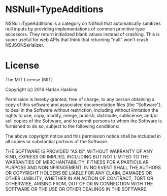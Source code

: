 NSNull+TypeAdditions
=

NSNull+TypeAdditions is a category on NSNull that automatically sanitizes null 
inputs by providing implementations of common primitive type accessors. They
return initialized blank values instead of crashing. This is super useful for
web APIs that think that returning "null" won't crash NSJSONSerializer.

License
=
The MIT License (MIT)

Copyright (c) 2014 Harlan Haskins

Permission is hereby granted, free of charge, to any person obtaining a copy of
this software and associated documentation files (the "Software"), to deal in
the Software without restriction, including without limitation the rights to
use, copy, modify, merge, publish, distribute, sublicense, and/or sell copies of
the Software, and to permit persons to whom the Software is furnished to do so,
subject to the following conditions:

The above copyright notice and this permission notice shall be included in all
copies or substantial portions of the Software.

THE SOFTWARE IS PROVIDED "AS IS", WITHOUT WARRANTY OF ANY KIND, EXPRESS OR
IMPLIED, INCLUDING BUT NOT LIMITED TO THE WARRANTIES OF MERCHANTABILITY, FITNESS
FOR A PARTICULAR PURPOSE AND NONINFRINGEMENT. IN NO EVENT SHALL THE AUTHORS OR
COPYRIGHT HOLDERS BE LIABLE FOR ANY CLAIM, DAMAGES OR OTHER LIABILITY, WHETHER
IN AN ACTION OF CONTRACT, TORT OR OTHERWISE, ARISING FROM, OUT OF OR IN
CONNECTION WITH THE SOFTWARE OR THE USE OR OTHER DEALINGS IN THE SOFTWARE.

